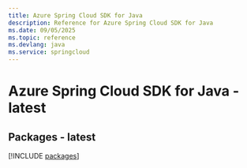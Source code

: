 ```yaml
---
title: Azure Spring Cloud SDK for Java
description: Reference for Azure Spring Cloud SDK for Java
ms.date: 09/05/2025
ms.topic: reference
ms.devlang: java
ms.service: springcloud
---
```

# Azure Spring Cloud SDK for Java - latest
## Packages - latest
[!INCLUDE [packages](spring-cloud-index.md)]